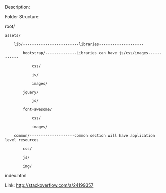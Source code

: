 Description:


Folder Structure:

root/

	assets/

		lib/-------------------------libraries--------------------

			bootstrap/--------------Libraries can have js/css/images------------

				css/

				js/

				images/

			jquery/

				js/

			font-awesome/

				css/

				images/

		common/--------------------common section will have application level resources    

			css/

			js/

			img/
			
index.html

Link:
http://stackoverflow.com/a/24199357